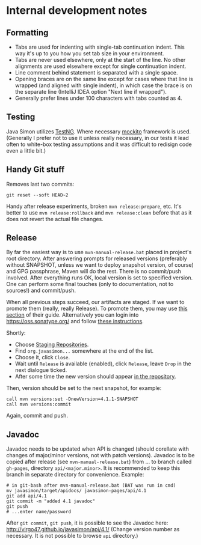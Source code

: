 # Internal development notes

## Formatting

* Tabs are used for indenting with single-tab continuation indent. This way it's up to you
how you set tab size in your environment.
* Tabs are never used elsewhere, only at the start of the line. No other alignments are used
elsewhere except for single continuation indent.
* Line comment behind statement is separated with a single space.
* Opening braces are on the same line except for cases where that line is wrapped
(and aligned with single indent), in which case the brace is on the separate line
(IntelliJ IDEA option "Next line if wrapped").
* Generally prefer lines under 100 characters with tabs counted as 4.

## Testing

Java Simon utilizes [TestNG](http://testng.org). Where necessary [mockito](http://mockito.org/)
framework is used. (Generally I prefer not to use it unless really necessary, in our tests
it lead often to white-box testing assumptions and it was difficult to redisign code even a little
bit.)

## Handy Git stuff

Removes last two commits:
```
git reset --soft HEAD~2
```

Handy after release experiments, broken `mvn release:prepare`, etc. It's better to use `mvn release:rollback` and
`mvn release:clean` before that as it does not revert the actual file changes.

## Release

By far the easiest way is to use `mvn-manual-release.bat` placed in project's root directory.
After answering prompts for released versions (preferably without SNAPSHOT, unless we want to deploy
snapshot version, of course) and GPG passphrase, Maven will do the rest. There is no commit/push involved.
After everything runs OK, local version is set to specified version. One can perform some final touches
(only to documentation, not to sources!) and commit/push.

When all previous steps succeed, our artifacts are staged. If we want to promote them
(really, really Release). To promote them, you may use [this section](http://central.sonatype.org/pages/apache-maven.html#releasing-the-deployment-to-the-central-repository)
of their guide. Alternatively you can login into https://oss.sonatype.org/ and follow
[these instructions](http://central.sonatype.org/pages/releasing-the-deployment.html).

Shortly:
* Choose [Staging Repositories](https://oss.sonatype.org/#stagingRepositories).
* Find `org.javasimon...` somewhere at the end of the list.
* Choose it, click `Close`.
* Wait until `Release` is available (enabled), click `Release`, leave `Drop` in the next
dialogue ticked.
* After some time the new version should appear [in the repository](http://repo1.maven.org/maven2/org/javasimon/javasimon-parent/).

Then, version should be set to the next snapshot, for example:
```
call mvn versions:set -DnewVersion=4.1.1-SNAPSHOT
call mvn versions:commit
```

Again, commit and push.

## Javadoc

Javadoc needs to be updated when API is changed (should corellate with changes of major/minor
versions, not with patch versions). Javadoc is to be copied after release (see
`mvn-manual-release.bat`) from ... to branch called `gh-pages`, directory `api/<major.minor>`.
It is recommended to keep this branch in separate directory for convenience. Example:
```
# in git-bash after mvn-manual-release.bat (BAT was run in cmd)
mv javasimon/target/apidocs/ javasimon-pages/api/4.1
git add api/4.1
git commit -m "added 4.1 javadoc"
git push
# ...enter name/password
```
After `git commit`, `git push`, it is possible to see the Javadoc here: http://virgo47.github.io/javasimon/api/4.1/
(Change version number as necessary. It is not possible to browse `api` directory.)